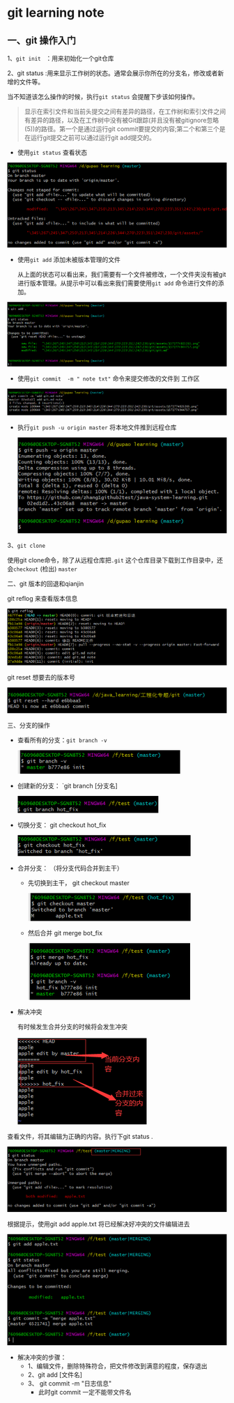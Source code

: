 # git learning note

## 一、git 操作入门

1、`git init ` ：用来初始化一个git仓库

2、git status :用来显示工作树的状态。通常会展示你所在的分支名，修改或者新增的文件等。

当不知道该怎么操作的时候，执行`git status` 会提醒下步该如何操作。

> 显示在索引文件和当前头提交之间有差异的路径，在工作树和索引文件之间有差异的路径，以及在工作树中没有被Git跟踪(并且没有被gitignore忽略(5))的路径。第一个是通过运行git commit要提交的内容;第二个和第三个是在运行git提交之前可以通过运行git add提交的。

* 使用`git status` 查看状态

![1572774944757](assets/1572774944757.png)

* 使用`git add`  添加未被版本管理的文件

  从上面的状态可以看出来，我们需要有一个文件被修改，一个文件夹没有被git进行版本管理。从提示中可以看出来我们需要使用`git add`  命令进行文件的添加。

![1572775088610](assets/1572775088610.png)

* 使用`git commit  -m " note txt"` 命令来提交修改的文件到 工作区 

![1572775353040](assets/1572775353040.png)

* 执行`git push -u origin master` 将本地文件推到远程仓库

  ![1572775750966](assets/1572775750966.png)

3、`git clone` 

使用git clone命令，除了从远程仓库把`.git` 这个仓库目录下载到工作目录中，还会`checkout` (检出) `master`

二、git 版本的回退和qianjin

git reflog 来查看版本信息

![1572965371121](assets/1572965371121.png)

git reset  想要去的版本号  

![1572965651897](assets/1572965651897.png)

三、分支的操作

* 查看所有的分支：`git branch -v`

  ![1573042795940](assets/1573042795940.png)

* 创建新的分支： `git branch [分支名]

  ![1573042819155](assets/1573042819155.png)

* 切换分支： git checkout hot_fix   

  ![1573042835748](assets/1573042835748.png)

* 合并分支：   （将分支代码合并到主干） 

  * 先切换到主干，   git checkout master

    ![1573042866094](assets/1573042866094.png)

  * 然后合并   git merge bot_fix

    ![1573042912809](assets/1573042912809.png)

* 解决冲突

  有时候发生合并分支的时候将会发生冲突

  ![1573043771273](assets/1573043771273.png)

 查看文件，将其编辑为正确的内容。执行下git status .

![1573043924461](assets/1573043924461.png)

根据提示，使用git add apple.txt 将已经解决好冲突的文件编辑进去

![1573044027945](assets/1573044027945.png)

* 解决冲突的步骤：
  * 1、编辑文件，删除特殊符合，把文件修改到满意的程度，保存退出
  * 2、git add [文件名]
  * 3、 git commit -m "日志信息"
    * 此时git commit 一定不能带文件名

